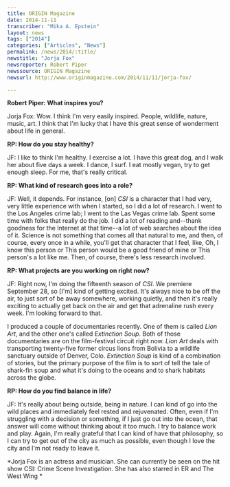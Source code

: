 ```yaml
---
title: ORIGIN Magazine
date: 2014-11-11
transcriber: "Mika A. Epstein"
layout: news
tags: ["2014"]
categories: ["Articles", "News"]
permalink: /news/2014/:title/
newstitle: "Jorja Fox"
newsreporter: Robert Piper
newssource: ORIGIN Magazine
newsurl: http://www.originmagazine.com/2014/11/11/jorja-fox/

---
```


**Robert Piper: What inspires you?**

Jorja Fox: Wow. I think I'm very easily inspired. People, wildlife, nature, music, art. I think that I'm lucky that I have this great sense of wonderment about life in general.

**RP: How do you stay healthy?**

JF: I like to think I'm healthy. I exercise a lot. I have this great dog, and I walk her about five days a week. I dance, I surf. I eat mostly vegan, try to get enough sleep. For me, that's really critical.

**RP: What kind of research goes into a role?**

JF: Well, it depends. For instance, [on] *CSI* is a character that I had very, very little experience with when I started, so I did a lot of research. I went to the Los Angeles crime lab; I went to the Las Vegas crime lab. Spent some time with folks that really do the job. I did a lot of reading and--thank goodness for the Internet at that time--a lot of web searches about the idea of it. Science is not something that comes all that natural to me, and then, of course, every once in a while, you'll get that character that I feel, like, Oh, I know this person or This person would be a good friend of mine or This person's a lot like me. Then, of course, there's less research involved.

**RP: What projects are you working on right now?**

JF: Right now, I'm doing the fifteenth season of *CSI*. We premiere September 28, so [I'm] kind of getting excited. It's always nice to be off the air, to just sort of be away somewhere, working quietly, and then it's really exciting to actually get back on the air and get that adrenaline rush every week. I'm looking forward to that.

I produced a couple of documentaries recently. One of them is called *Lion Art*, and the other one's called *Extinction Soup*. Both of those documentaries are on the film-festival circuit right now. *Lion Art* deals with transporting twenty-five former circus lions from Bolivia to a wildlife sanctuary outside of Denver, Colo. *Extinction Soup* is kind of a combination of stories, but the primary purpose of the film is to sort of tell the tale of shark-fin soup and what it's doing to the oceans and to shark habitats across the globe.

**RP: How do you find balance in life?**

JF: It's really about being outside, being in nature. I can kind of go into the wild places and immediately feel rested and rejuvenated. Often, even if I'm struggling with a decision or something, if I just go out into the ocean, that answer will come without thinking about it too much. I try to balance work and play. Again, I'm really grateful that I can kind of have that philosophy, so I can try to get out of the city as much as possible, even though I love the city and I'm not ready to leave it.

*Jorja Fox is an actress and musician. She can currently be seen on the hit show CSI: Crime Scene Investigation. She has also starred in ER and The West Wing *
